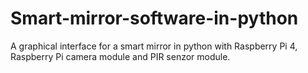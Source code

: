 # Smart-mirror-software-in-python
A graphical interface for a smart mirror in python with Raspberry Pi 4, Raspberry Pi camera module and PIR senzor module.
